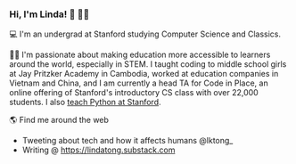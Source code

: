 ### Hi, I'm Linda! 👋 👩🏻‍

<!--
**lindaktong/lindaktong** is a ✨ _special_ ✨ repository because its `README.md` (this file) appears on your GitHub profile.

Here are some ideas to get you started:

- 🔭 I’m currently working on ...
- 🌱 I’m currently learning ...
- 👯 I’m looking to collaborate on ...
- 🤔 I’m looking for help with ...
- 💬 Ask me about ...
- 📫 How to reach me: ...
- 😄 Pronouns: ...
- ⚡ Fun fact: ...
-->

💻  I'm an undergrad at Stanford studying Computer Science and Classics.

👩🏻‍  I'm passionate about making education more accessible to learners around the world, especially in STEM. I taught coding to middle school girls at Jay Pritzker Academy in Cambodia, worked at education companies in Vietnam and China, and I am currently a head TA for Code in Place, an online offering of Stanford's introductory CS class with over 22,000 students. I also [teach Python at Stanford](https://cs198.stanford.edu/cs198/Alumni.aspx). 

🌎  Find me around the web 
- Tweeting about tech and how it affects humans @lktong_
- Writing @ https://lindatong.substack.com
